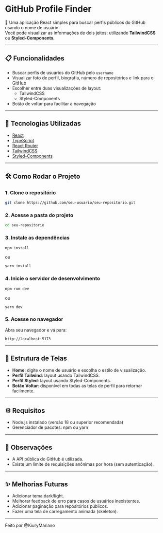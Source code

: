 # GitHub Profile Finder

🔎 Uma aplicação React simples para buscar perfis públicos do GitHub usando o nome de usuário.  
Você pode visualizar as informações de dois jeitos: utilizando **TailwindCSS** ou **Styled-Components**.

---

## 📋 Funcionalidades

- Buscar perfis de usuários do GitHub pelo `username`
- Visualizar foto de perfil, biografia, número de repositórios e link para o GitHub
- Escolher entre duas visualizações de layout:
  - TailwindCSS
  - Styled-Components
- Botão de voltar para facilitar a navegação

---

## 🚀 Tecnologias Utilizadas

- [React](https://react.dev/)
- [TypeScript](https://www.typescriptlang.org/)
- [React Router](https://reactrouter.com/)
- [TailwindCSS](https://tailwindcss.com/)
- [Styled-Components](https://styled-components.com/)

---

## 🛠️ Como Rodar o Projeto

### 1. Clone o repositório

```bash
git clone https://github.com/seu-usuario/seu-repositorio.git
```

### 2. Acesse a pasta do projeto

```bash
cd seu-repositorio
```

### 3. Instale as dependências

```bash
npm install
```
ou
```bash
yarn install
```

### 4. Inicie o servidor de desenvolvimento

```bash
npm run dev
```
ou
```bash
yarn dev
```

### 5. Acesse no navegador

Abra seu navegador e vá para:

```
http://localhost:5173
```

---

## 🎨 Estrutura de Telas

- **Home**: digite o nome de usuário e escolha o estilo de visualização.
- **Perfil Tailwind**: layout usando TailwindCSS.
- **Perfil Styled**: layout usando Styled-Components.
- **Botão Voltar**: disponível em todas as telas de perfil para retornar facilmente.

---

## ⚙️ Requisitos

- Node.js instalado (versão 18 ou superior recomendada)
- Gerenciador de pacotes: npm ou yarn

---

## 📌 Observações

- A API pública do GitHub é utilizada.
- Existe um limite de requisições anônimas por hora (sem autenticação).

---

## ✨ Melhorias Futuras

- Adicionar tema dark/light.
- Melhorar feedback de erro para casos de usuários inexistentes.
- Adicionar paginação para repositórios públicos.
- Fazer uma tela de carregamento animada (skeleton).

---

Feito por @KiuryMariano